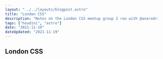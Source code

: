 ```yaml
---
layout: "../../layouts/blogpost.astro"
title: "London CSS"
description: "Notes on the London CSS meetup group I ran with @anarodriguez and @phazn in the Before Times."
tags: ["houdini", "astro"]
date: "2021-11-19"
dateUpdated: "2021-11-19"
---
```


## London CSS
